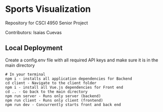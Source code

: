 # Sports Visualization

Repository for CSCI 4950 Senior Project

Contributors: Isaias Cuevas

## Local Deployment


Create a config.env file with all required API keys and make sure it is in the main directory


```
# In your terminal
npm i - installs all application dependencies for Backend
cd client - Navigate to the client folder
npm i - install all Vue.js dependencies for Front end
cd .. - Go back to the main directory
npm run server - Runs only server (backend)
npm run client - Runs only client (frontend)
npm run dev - Concurrently starts front and back end

```

